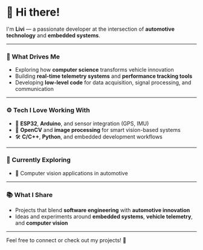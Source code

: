 # 👋 Hi there!

I'm **Livi** — a passionate developer at the intersection of **automotive technology** and **embedded systems**.

---

### 🚗 What Drives Me
- Exploring how **computer science** transforms vehicle innovation  
- Building **real-time telemetry systems** and **performance tracking tools**  
- Developing **low-level code** for data acquisition, signal processing, and communication  

---

### ⚙️ Tech I Love Working With
- 🧰 **ESP32**, **Arduino**, and sensor integration (GPS, IMU)  
- 🧠 **OpenCV** and **image processing** for smart vision-based systems  
- 🛠️ **C/C++**, **Python**, and embedded development workflows  

---

### 🧠 Currently Exploring 
- 📸 Computer vision applications in automotive  

---

### 📚 What I Share
- Projects that blend **software engineering** with **automotive innovation**  
- Ideas and experiments around **embedded systems**, **vehicle telemetry**, and **computer vision**

---

Feel free to connect or check out my projects! 🚀
